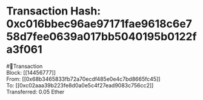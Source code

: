
Transaction Hash: 0xc016bbec96ae97171fae9618c6e758d7fee0639a017bb5040195b0122fa3f061
====================================================================================
  
#💸Transaction  
Block: [[14456777]]  
From: [[0x68b3465833fb72a70ecdf485e0e4c7bd8665fc45]]  
To: [[0xc02aaa39b223fe8d0a0e5c4f27ead9083c756cc2]]  
Transferred: 0.05 Ether